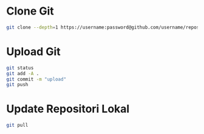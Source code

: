 # Clone Git

```bash
git clone --depth=1 https://username:password@github.com/username/repositori
```

# Upload Git

```bash
git status
git add -A .
git commit -m "upload"
git push
```

# Update Repositori Lokal

```bash
git pull
```
